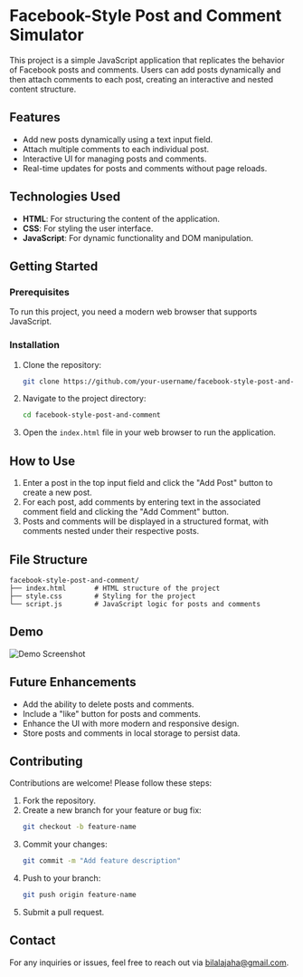 # Facebook-Style Post and Comment Simulator

This project is a simple JavaScript application that replicates the behavior of Facebook posts and comments. Users can add posts dynamically and then attach comments to each post, creating an interactive and nested content structure.

## Features

- Add new posts dynamically using a text input field.
- Attach multiple comments to each individual post.
- Interactive UI for managing posts and comments.
- Real-time updates for posts and comments without page reloads.

## Technologies Used

- **HTML**: For structuring the content of the application.
- **CSS**: For styling the user interface.
- **JavaScript**: For dynamic functionality and DOM manipulation.

## Getting Started

### Prerequisites

To run this project, you need a modern web browser that supports JavaScript.

### Installation

1. Clone the repository:
   ```bash
   git clone https://github.com/your-username/facebook-style-post-and-comment.git
   ```

2. Navigate to the project directory:
   ```bash
   cd facebook-style-post-and-comment
   ```

3. Open the `index.html` file in your web browser to run the application.

## How to Use

1. Enter a post in the top input field and click the "Add Post" button to create a new post.
2. For each post, add comments by entering text in the associated comment field and clicking the "Add Comment" button.
3. Posts and comments will be displayed in a structured format, with comments nested under their respective posts.

## File Structure

```
facebook-style-post-and-comment/
├── index.html       # HTML structure of the project
├── style.css        # Styling for the project
└── script.js        # JavaScript logic for posts and comments
```

## Demo

![Demo Screenshot](path-to-screenshot.png)

## Future Enhancements

- Add the ability to delete posts and comments.
- Include a "like" button for posts and comments.
- Enhance the UI with more modern and responsive design.
- Store posts and comments in local storage to persist data.

## Contributing

Contributions are welcome! Please follow these steps:

1. Fork the repository.
2. Create a new branch for your feature or bug fix:
   ```bash
   git checkout -b feature-name
   ```
3. Commit your changes:
   ```bash
   git commit -m "Add feature description"
   ```
4. Push to your branch:
   ```bash
   git push origin feature-name
   ```
5. Submit a pull request.

## Contact

For any inquiries or issues, feel free to reach out via [bilalajaha@gmail.com](mailto:your-email@example.com).
